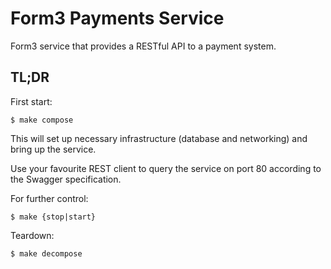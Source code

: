 Form3 Payments Service
======================

Form3 service that provides a RESTful API to a payment system.

TL;DR
-----

First start:

    $ make compose

This will set up necessary infrastructure (database and networking) and bring up the service.

Use your favourite REST client to query the service on port 80 according to the Swagger specification.

For further control:

    $ make {stop|start}

Teardown:

    $ make decompose
